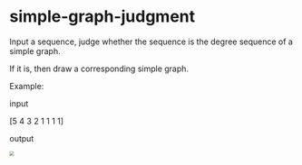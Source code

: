 # simple-graph-judgment
Input a sequence, judge whether the sequence is the degree sequence of a simple graph.

If it is, then draw a corresponding simple graph.

Example:

input

[5 4 3 2 1 1 1 1]

output

<img src="D:\0_myfile\Graduate_grad1\课程\图论\课程设计\程序运行图4_简单图.png" style="zoom:50%;" /> 



